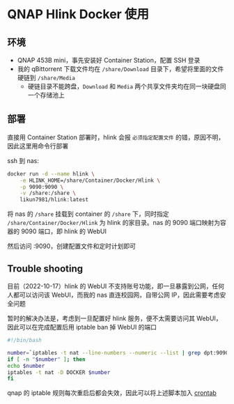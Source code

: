 # QNAP Hlink Docker 使用

## 环境

- QNAP 453B mini，事先安装好 Container Station，配置 SSH 登录
- 我的 qBittorrent 下载文件均在 `/share/Download` 目录下，希望将里面的文件硬链到 `/share/Media`
    - 硬链目录不能跨盘，`Download` 和 `Media` 两个共享文件夹均在同一块硬盘同一个存储池上

## 部署

直接用 Container Station 部署时，hlink 会报 `必须指定配置文件` 的错，原因不明，因此这里用命令行部署

ssh 到 nas:
```bash
docker run -d --name hlink \
    -e HLINK_HOME=/share/Container/Docker/Hlink \
    -p 9090:9090 \
    -v /share:/share \
    likun7981/hlink:latest
```

将 nas 的 `/share` 挂载到 container 的 `/share` 下，同时指定 `/share/Container/Docker/Hlink` 为 hlink 的家目录。nas 的 9090 端口映射为容器的 9090 端口，即 hlink 的 WebUI

然后访问 :9090，创建配置文件和定时计划即可

## Trouble shooting

目前（2022-10-17）hlink 的 WebUI 不支持账号功能，即一旦暴露到公网，任何人都可以访问该 WebUI，而我的 nas 直连校园网，自带公网 IP，因此需要考虑安全问题

暂时的解决办法是，考虑到一旦配置好 hlink 服务，便不太需要访问其 WebUI，因此可以在完成配置后用 iptable ban 掉 WebUI 的端口
```bash
#!/bin/bash

number=`iptables -t nat --line-numbers --numeric --list | grep dpt:9090 | awk '{print $1}'`
if [ -n "$number" ]; then
echo $number
iptables -t nat -D DOCKER $number
fi
```
qnap 的 iptable 规则每次重启后都会失效，因此可以将上述脚本加入 [crontab](./crontab.md)
